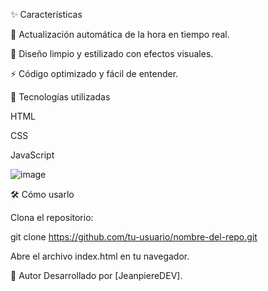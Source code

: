 ✨ Características


📌 Actualización automática de la hora en tiempo real.

🎨 Diseño limpio y estilizado con efectos visuales.

⚡ Código optimizado y fácil de entender.

🚀 Tecnologías utilizadas

HTML

CSS

JavaScript


![image](https://github.com/user-attachments/assets/bfbd9ac0-ccfa-4efb-8bd6-03536e3206b4)



🛠️ Cómo usarlo

Clona el repositorio:


git clone https://github.com/tu-usuario/nombre-del-repo.git

Abre el archivo index.html en tu navegador.

📌 Autor
Desarrollado por [JeanpiereDEV].
